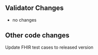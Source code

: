 ## Validator Changes

* no changes

## Other code changes

Update FHIR test cases to released version
